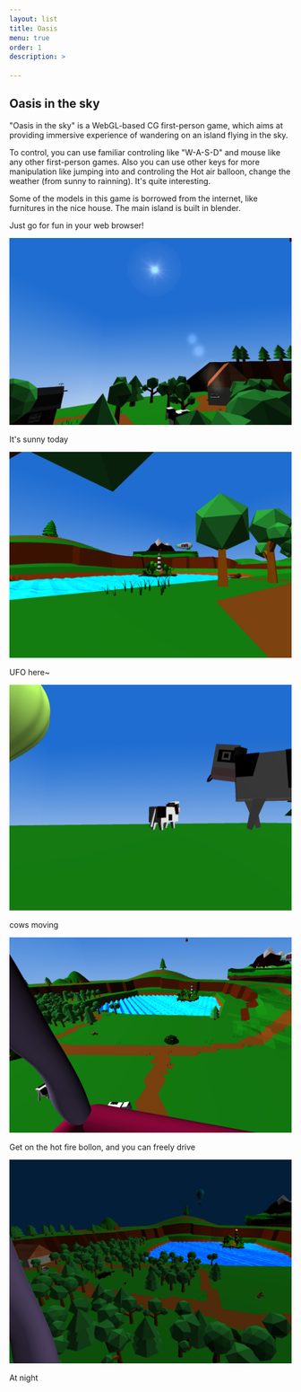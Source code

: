 ```yaml
---
layout: list
title: Oasis
menu: true
order: 1
description: >

---
```


## Oasis in the sky

"Oasis in the sky" is a WebGL-based CG first-person game, which aims at providing immersive experience of wandering on an island flying in the sky. 

To control, you can use familiar controling like "W-A-S-D" and mouse like any other first-person games. Also you can use other keys for more manipulation like jumping into and controling the Hot air balloon, change the weather (from sunny to rainning). It's quite interesting. 

Some of the models in this game is borrowed from the internet, like furnitures in the nice house. The main island is built in blender. 

Just go for fun in your web browser!

![image-20191011233811310](/assets/img/oasis1.png)

It's sunny today

![image-20191011233849114](/assets/img/oasis2.png)

UFO here~

![image-20191011233941617](/assets/img/oasis3.png)

cows moving

![image-20191011234347114](/assets/img/oasis4.png)

Get on the hot fire bollon, and you can freely drive

![image-20191011234602529](/assets/img/oasis5.png)

At night





[docs]: ../../docs/README.md

